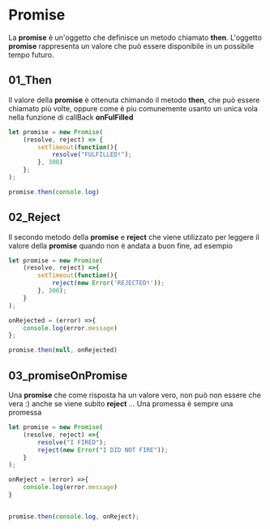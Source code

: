 # Promise

La **promise** è un'oggetto che definisce un metodo chiamato **then**. L'oggetto **promise** rappresenta un valore che può essere disponibile in un possibile tempo futuro.

## 01_Then 

Il valore della **promise** è ottenuta chimando il metodo **then**, che può essere chiamato più volte, oppure come è piu comunemente usanto un unica vola nella funzione di callBack **onFulFilled**

```js
let promise = new Promise(
	(resolve, reject) => {
		setTimeout(function(){
			resolve("FULFILLED!");
		}, 300)
	};
);

promise.then(console.log) 
```

## 02_Reject

Il secondo metodo della **promise** e **reject** che viene utilizzato per leggere il valore della **promise** quando non è andata a buon fine, ad esempio 

```js
let promise = new Promise(
	(resolve, reject) =>{
		setTimeout(function(){
			reject(new Error('REJECTED!'));
		}, 300);
	}
);

onRejected = (error) =>{
	console.log(error.message)
};

promise.then(null, onRejected)
```

## 03_promiseOnPromise

Una **promise** che come risposta ha un valore vero, non può non essere che vera :) anche se viene subito **reject** ... Una promessa è sempre una promessa

```js
let promise = new Promise(
	(resolve, reject) =>{
		resolve("I FIRED");
		reject(new Error("I DID NOT FIRE"));
	}
); 

onReject = (error) =>{
	console.log(error.message)
}


promise.then(console.log, onReject);
```


